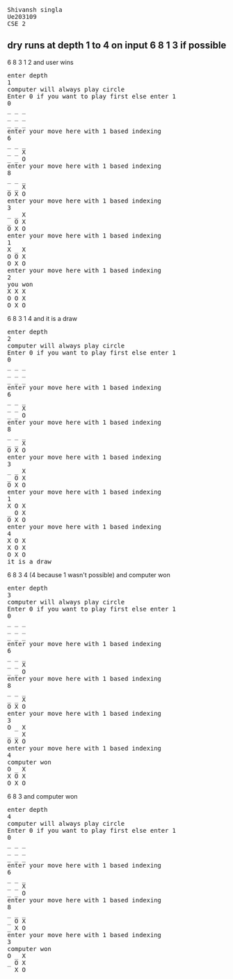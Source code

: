 <pre>
Shivansh singla
Ue203109
CSE 2
</pre>

## dry runs at depth 1 to 4 on input 6 8 1 3 if possible
6 8 3 1 2 and user wins
<pre>
enter depth
1
computer will always play circle
Enter 0 if you want to play first else enter 1
0
_ _ _ 
_ _ _ 
_ _ _ 
enter your move here with 1 based indexing
6
_ _ _ 
_ _ X 
_ _ O 
enter your move here with 1 based indexing
8
_ _ _ 
_ _ X 
O X O 
enter your move here with 1 based indexing
3
_ _ X 
_ O X 
O X O 
enter your move here with 1 based indexing
1
X _ X 
O O X 
O X O 
enter your move here with 1 based indexing
2
you won
X X X 
O O X 
O X O 
</pre>
6 8 3 1 4 and it is a draw
<pre>
enter depth
2
computer will always play circle
Enter 0 if you want to play first else enter 1
0
_ _ _ 
_ _ _ 
_ _ _ 
enter your move here with 1 based indexing
6
_ _ _ 
_ _ X 
_ _ O 
enter your move here with 1 based indexing
8
_ _ _ 
_ _ X 
O X O 
enter your move here with 1 based indexing
3
_ _ X 
_ O X 
O X O 
enter your move here with 1 based indexing
1
X O X 
_ O X 
O X O 
enter your move here with 1 based indexing
4
X O X 
X O X 
O X O 
it is a draw
</pre>
6 8 3 4 (4 because 1 wasn't possible) and computer won
<pre>
enter depth
3
computer will always play circle
Enter 0 if you want to play first else enter 1
0
_ _ _ 
_ _ _ 
_ _ _ 
enter your move here with 1 based indexing
6
_ _ _ 
_ _ X 
_ _ O 
enter your move here with 1 based indexing
8
_ _ _ 
_ _ X 
O X O 
enter your move here with 1 based indexing
3
O _ X 
_ _ X 
O X O 
enter your move here with 1 based indexing
4
computer won
O _ X 
X O X 
O X O 
</pre>
6 8 3 and computer won
<pre>
enter depth
4
computer will always play circle
Enter 0 if you want to play first else enter 1
0
_ _ _ 
_ _ _ 
_ _ _ 
enter your move here with 1 based indexing
6
_ _ _ 
_ _ X 
_ _ O 
enter your move here with 1 based indexing
8
_ _ _ 
_ O X 
_ X O 
enter your move here with 1 based indexing
3
computer won
O _ X 
_ O X 
_ X O 
</pre>

